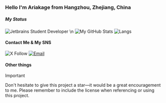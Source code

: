 ### Hello I'm Ariakage from Hangzhou, Zhejiang, China
##### My Status
![Jetbrains Student Developer](https://img.shields.io/badge/JetBrains_Student_Developer-000000?style=for-the-badge&logo=jetbrains&logoColor=white) \n
![My GitHub Stats](https://github-readme-stats.vercel.app/api?username=chenjj100419)
![Langs](https://github-readme-stats.vercel.app/api/top-langs/?username=chenjj100419)
#### Contact Me & My SNS
![X Follow](https://img.shields.io/twitter/follow/ariakage_?style=for-the-badge&logo=X&logoColor=white) [![Email](https://img.shields.io/badge/Email-neohutao233%40icloud.com-007ACC?style=for-the-badge&logo=maildotru&logoColor=white)](mailto:neohutao233@icloud.com)
#### Other things
> [!IMPORTANT]
> Don't hesitate to give this project a star—it would be a great encouragement to me. Please remember to include the license when referencing or using this project.